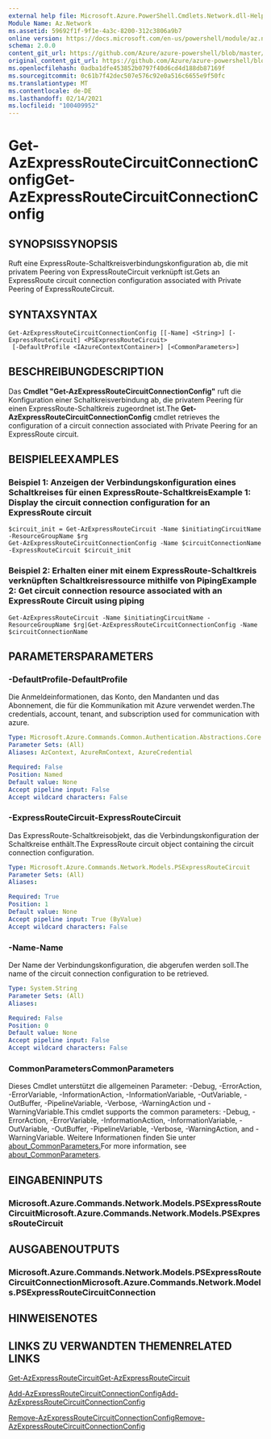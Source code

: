 ```yaml
---
external help file: Microsoft.Azure.PowerShell.Cmdlets.Network.dll-Help.xml
Module Name: Az.Network
ms.assetid: 59692f1f-9f1e-4a3c-8200-312c3806a9b7
online version: https://docs.microsoft.com/en-us/powershell/module/az.network/get-azexpressroutecircuitconnectionconfig
schema: 2.0.0
content_git_url: https://github.com/Azure/azure-powershell/blob/master/src/Network/Network/help/Get-AzExpressRouteCircuitConnectionConfig.md
original_content_git_url: https://github.com/Azure/azure-powershell/blob/master/src/Network/Network/help/Get-AzExpressRouteCircuitConnectionConfig.md
ms.openlocfilehash: 0adba1dfe453852b0797f40d6cd4d188db87169f
ms.sourcegitcommit: 0c61b7f42dec507e576c92e0a516c6655e9f50fc
ms.translationtype: MT
ms.contentlocale: de-DE
ms.lasthandoff: 02/14/2021
ms.locfileid: "100409952"
---
```

# <span data-ttu-id="e22ae-101">Get-AzExpressRouteCircuitConnectionConfig</span><span class="sxs-lookup"><span data-stu-id="e22ae-101">Get-AzExpressRouteCircuitConnectionConfig</span></span>

## <span data-ttu-id="e22ae-102">SYNOPSIS</span><span class="sxs-lookup"><span data-stu-id="e22ae-102">SYNOPSIS</span></span>
<span data-ttu-id="e22ae-103">Ruft eine ExpressRoute-Schaltkreisverbindungskonfiguration ab, die mit privatem Peering von ExpressRouteCircuit verknüpft ist.</span><span class="sxs-lookup"><span data-stu-id="e22ae-103">Gets an ExpressRoute circuit connection configuration associated with Private Peering of ExpressRouteCircuit.</span></span>

## <span data-ttu-id="e22ae-104">SYNTAX</span><span class="sxs-lookup"><span data-stu-id="e22ae-104">SYNTAX</span></span>

```
Get-AzExpressRouteCircuitConnectionConfig [[-Name] <String>] [-ExpressRouteCircuit] <PSExpressRouteCircuit>
 [-DefaultProfile <IAzureContextContainer>] [<CommonParameters>]
```

## <span data-ttu-id="e22ae-105">BESCHREIBUNG</span><span class="sxs-lookup"><span data-stu-id="e22ae-105">DESCRIPTION</span></span>
<span data-ttu-id="e22ae-106">Das **Cmdlet "Get-AzExpressRouteCircuitConnectionConfig"** ruft die Konfiguration einer Schaltkreisverbindung ab, die privatem Peering für einen ExpressRoute-Schaltkreis zugeordnet ist.</span><span class="sxs-lookup"><span data-stu-id="e22ae-106">The **Get-AzExpressRouteCircuitConnectionConfig** cmdlet retrieves the configuration of a circuit connection associated with Private Peering for an ExpressRoute circuit.</span></span>

## <span data-ttu-id="e22ae-107">BEISPIELE</span><span class="sxs-lookup"><span data-stu-id="e22ae-107">EXAMPLES</span></span>

### <span data-ttu-id="e22ae-108">Beispiel 1: Anzeigen der Verbindungskonfiguration eines Schaltkreises für einen ExpressRoute-Schaltkreis</span><span class="sxs-lookup"><span data-stu-id="e22ae-108">Example 1: Display the circuit connection configuration for an ExpressRoute circuit</span></span>
```
$circuit_init = Get-AzExpressRouteCircuit -Name $initiatingCircuitName -ResourceGroupName $rg
Get-AzExpressRouteCircuitConnectionConfig -Name $circuitConnectionName -ExpressRouteCircuit $circuit_init
```

### <span data-ttu-id="e22ae-109">Beispiel 2: Erhalten einer mit einem ExpressRoute-Schaltkreis verknüpften Schaltkreisressource mithilfe von Piping</span><span class="sxs-lookup"><span data-stu-id="e22ae-109">Example 2: Get circuit connection resource associated with an ExpressRoute Circuit using piping</span></span>
```
Get-AzExpressRouteCircuit -Name $initiatingCircuitName -ResourceGroupName $rg|Get-AzExpressRouteCircuitConnectionConfig -Name $circuitConnectionName
```

## <span data-ttu-id="e22ae-110">PARAMETERS</span><span class="sxs-lookup"><span data-stu-id="e22ae-110">PARAMETERS</span></span>

### <span data-ttu-id="e22ae-111">-DefaultProfile</span><span class="sxs-lookup"><span data-stu-id="e22ae-111">-DefaultProfile</span></span>
<span data-ttu-id="e22ae-112">Die Anmeldeinformationen, das Konto, den Mandanten und das Abonnement, die für die Kommunikation mit Azure verwendet werden.</span><span class="sxs-lookup"><span data-stu-id="e22ae-112">The credentials, account, tenant, and subscription used for communication with azure.</span></span>

```yaml
Type: Microsoft.Azure.Commands.Common.Authentication.Abstractions.Core.IAzureContextContainer
Parameter Sets: (All)
Aliases: AzContext, AzureRmContext, AzureCredential

Required: False
Position: Named
Default value: None
Accept pipeline input: False
Accept wildcard characters: False
```

### <span data-ttu-id="e22ae-113">-ExpressRouteCircuit</span><span class="sxs-lookup"><span data-stu-id="e22ae-113">-ExpressRouteCircuit</span></span>
<span data-ttu-id="e22ae-114">Das ExpressRoute-Schaltkreisobjekt, das die Verbindungskonfiguration der Schaltkreise enthält.</span><span class="sxs-lookup"><span data-stu-id="e22ae-114">The ExpressRoute circuit object containing the circuit connection configuration.</span></span>

```yaml
Type: Microsoft.Azure.Commands.Network.Models.PSExpressRouteCircuit
Parameter Sets: (All)
Aliases:

Required: True
Position: 1
Default value: None
Accept pipeline input: True (ByValue)
Accept wildcard characters: False
```

### <span data-ttu-id="e22ae-115">-Name</span><span class="sxs-lookup"><span data-stu-id="e22ae-115">-Name</span></span>
<span data-ttu-id="e22ae-116">Der Name der Verbindungskonfiguration, die abgerufen werden soll.</span><span class="sxs-lookup"><span data-stu-id="e22ae-116">The name of the circuit connection configuration to be retrieved.</span></span>

```yaml
Type: System.String
Parameter Sets: (All)
Aliases:

Required: False
Position: 0
Default value: None
Accept pipeline input: False
Accept wildcard characters: False
```

### <span data-ttu-id="e22ae-117">CommonParameters</span><span class="sxs-lookup"><span data-stu-id="e22ae-117">CommonParameters</span></span>
<span data-ttu-id="e22ae-118">Dieses Cmdlet unterstützt die allgemeinen Parameter: -Debug, -ErrorAction, -ErrorVariable, -InformationAction, -InformationVariable, -OutVariable, -OutBuffer, -PipelineVariable, -Verbose, -WarningAction und -WarningVariable.</span><span class="sxs-lookup"><span data-stu-id="e22ae-118">This cmdlet supports the common parameters: -Debug, -ErrorAction, -ErrorVariable, -InformationAction, -InformationVariable, -OutVariable, -OutBuffer, -PipelineVariable, -Verbose, -WarningAction, and -WarningVariable.</span></span> <span data-ttu-id="e22ae-119">Weitere Informationen finden Sie unter [about_CommonParameters.](https://go.microsoft.com/fwlink/?LinkID=113216)</span><span class="sxs-lookup"><span data-stu-id="e22ae-119">For more information, see [about_CommonParameters](https://go.microsoft.com/fwlink/?LinkID=113216).</span></span>

## <span data-ttu-id="e22ae-120">EINGABEN</span><span class="sxs-lookup"><span data-stu-id="e22ae-120">INPUTS</span></span>

### <span data-ttu-id="e22ae-121">Microsoft.Azure.Commands.Network.Models.PSExpressRouteCircuit</span><span class="sxs-lookup"><span data-stu-id="e22ae-121">Microsoft.Azure.Commands.Network.Models.PSExpressRouteCircuit</span></span>

## <span data-ttu-id="e22ae-122">AUSGABEN</span><span class="sxs-lookup"><span data-stu-id="e22ae-122">OUTPUTS</span></span>

### <span data-ttu-id="e22ae-123">Microsoft.Azure.Commands.Network.Models.PSExpressRouteCircuitConnection</span><span class="sxs-lookup"><span data-stu-id="e22ae-123">Microsoft.Azure.Commands.Network.Models.PSExpressRouteCircuitConnection</span></span>

## <span data-ttu-id="e22ae-124">HINWEISE</span><span class="sxs-lookup"><span data-stu-id="e22ae-124">NOTES</span></span>

## <span data-ttu-id="e22ae-125">LINKS ZU VERWANDTEN THEMEN</span><span class="sxs-lookup"><span data-stu-id="e22ae-125">RELATED LINKS</span></span>

[<span data-ttu-id="e22ae-126">Get-AzExpressRouteCircuit</span><span class="sxs-lookup"><span data-stu-id="e22ae-126">Get-AzExpressRouteCircuit</span></span>](Get-AzExpressRouteCircuit.md)

[<span data-ttu-id="e22ae-127">Add-AzExpressRouteCircuitConnectionConfig</span><span class="sxs-lookup"><span data-stu-id="e22ae-127">Add-AzExpressRouteCircuitConnectionConfig</span></span>](Add-AzExpressRouteCircuitConnectionConfig.md)

[<span data-ttu-id="e22ae-128">Remove-AzExpressRouteCircuitConnectionConfig</span><span class="sxs-lookup"><span data-stu-id="e22ae-128">Remove-AzExpressRouteCircuitConnectionConfig</span></span>](Remove-AzExpressRouteCircuitConnectionConfig.md)




